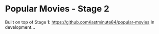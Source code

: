 # Popular Movies - Stage 2
Built on top of Stage 1: https://github.com/lastminute84/popular-movies
In development...
